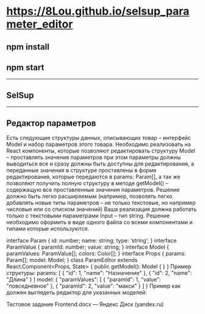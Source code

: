 # https://8Lou.github.io/selsup_parameter_editor

## npm install

## npm start

---

## SelSup

---

## Редактор параметров

Есть следующие структуры данных, описывающих товар – интерфейс Model и набор
параметров этого товара. Необходимо реализовать на React компоненты, которые
позволяют редактировать структуру Model – проставлять значения параметров при
этом параметры должны выводиться все и сразу должны быть доступны для
редактирования, а переданные значения в структуре проставлены в форме
редактирования, которые передаются в params: Param[], а так же позволяют получить
полную структуру в методе getModel() – содержащую все проставленные значения
параметров. Решение должно быть легко расширяемым (например, позволять легко
добавлять новые типы параметров – не только текстовые, но например числовые или
со списком значений) Ваша реализация должна работать только с текстовыми
параметрами Input – тип string.
Решение необходимо оформить в виде одного файла со всеми компонентами и типами
которые используются.

interface Param {
id: number;
name: string;
type: ‘string’;
}
interface ParamValue {
paramId: number;
value: string;
}
interface Model {
paramValues: ParamValue[];
colors: Color[];
}
interface Props {
params: Param[];
model: Model;
}
class ParamEditor extends React.Component<Props, State> {
public getModel(): Model {
}
}
Пример структуры:
params:
[
{
"id": 1,
"name": "Назначение"
},
{
"id": 2,
"name": "Длина"
}
]
model:
{
"paramValues": [
{
"paramId": 1,
"value": "повседневное"
},
{
"paramId": 2,
"value": "макси"
}
]
}
Пример как должен выглядеть редактор для указанных моделей:

Тестовое задание Frontend.docx — Яндекс Диск (yandex.ru)
